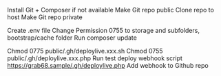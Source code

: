 <!-- INSTALL GRAB68 ON NEW HOST -->


<!-- Preparation -->

Install Git + Composer if not available
Make Git repo public
Clone repo to host
Make Git repo private


<!-- Laravel config -->

Create .env file
Change Permission 0755 to storage and subfolders, bootstrap/cache folder
Run composer update


<!-- Setup Auto deploy -->

Chmod 0775 public/.gh/deploylive.xxx.sh
Chmod 0755 public/.gh/deploylive.xxx.php
Run test deploy webhook script https://grab68.sample/.gh/deploylive.php
Add webhook to Github repo
